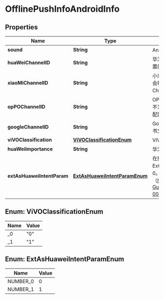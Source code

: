 

# OfflinePushInfoAndroidInfo


## Properties

| Name | Type | Description | Notes |
|------------ | ------------- | ------------- | -------------|
|**sound** | **String** | Android 离线推送声音文件路径。 |  [optional] |
|**huaWeiChannelID** | **String** | 华为手机 EMUI 10.0 及以上的通知渠道字段。该字段不为空时，会覆盖控制台配置的 ChannelID 值；该字段为空时，不会覆盖控制台配置的 ChannelID 值。 |  [optional] |
|**xiaoMiChannelID** | **String** | 小米手机 MIUI 10 及以上的通知类别（Channel）适配字段。该字段不为空时，会覆盖控制台配置的 ChannelID 值；该字段为空时，不会覆盖控制台配置的 ChannelID 值 |  [optional] |
|**opPOChannelID** | **String** | OPPO 手机 Android 8.0 及以上的 NotificationChannel 通知适配字段。该字段不为空时，会覆盖控制台配置的 ChannelID 值；该字段为空时，不会覆盖控制台配置的 ChannelID 值。 |  [optional] |
|**googleChannelID** | **String** | Google 手机 Android 8.0 及以上的通知渠道字段。Google 推送新接口（上传证书文件）支持 channel id，旧接口（填写服务器密钥）不支持。 |  [optional] |
|**viVOClassification** | [**ViVOClassificationEnum**](#ViVOClassificationEnum) | VIVO 手机推送消息分类，“0”代表运营消息，“1”代表系统消息，不填默认为1。 |  [optional] |
|**huaWeiImportance** | **String** | 华为推送通知消息分类，取值为 LOW、NORMAL，不填默认为 NORMAL。 |  [optional] |
|**extAsHuaweiIntentParam** | [**ExtAsHuaweiIntentParamEnum**](#ExtAsHuaweiIntentParamEnum) | 在控制台配置华为推送为“打开应用内指定页面”的前提下，传“1”表示将透传内容 Ext 作为 Intent 的参数，“0”表示将透传内容 Ext 作为 Action 参数。不填默认为0。两种传参区别可参见 华为推送文档（https://developer.huawei.com/consumer/cn/doc/development/HMSCore-Guides/andorid-basic-clickaction-0000001087554076#section20203190121410）。 |  [optional] |



## Enum: ViVOClassificationEnum

| Name | Value |
|---- | -----|
| _0 | &quot;0&quot; |
| _1 | &quot;1&quot; |



## Enum: ExtAsHuaweiIntentParamEnum

| Name | Value |
|---- | -----|
| NUMBER_0 | 0 |
| NUMBER_1 | 1 |



